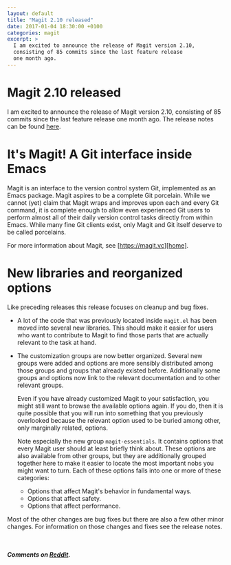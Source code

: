 ```yaml
---
layout: default
title: "Magit 2.10 released"
date: 2017-01-04 18:30:00 +0100
categories: magit
excerpt: >
  I am excited to announce the release of Magit version 2.10,
  consisting of 85 commits since the last feature release
  one month ago.
---
```


# Magit 2.10 released

I am excited to announce the release of Magit version 2.10, consisting
of 85 commits since the last feature release one month ago.  The
release notes can be found [here][relnotes].

# It's Magit!  A Git interface inside Emacs

Magit is an interface to the version control system Git, implemented
as an Emacs package.  Magit aspires to be a complete Git porcelain.
While we cannot (yet) claim that Magit wraps and improves upon each
and every Git command, it is complete enough to allow even experienced
Git users to perform almost all of their daily version control tasks
directly from within Emacs.  While many fine Git clients exist, only
Magit and Git itself deserve to be called porcelains.

For more information about Magit, see [https://magit.vc][home].

# New libraries and reorganized options

Like preceding releases this release focuses on cleanup and bug fixes.

* A lot of the code that was previously located inside `magit.el` has
  been moved into several new libraries.  This should make it easier
  for users who want to contribute to Magit to find those parts that
  are actually relevant to the task at hand.

* The customization groups are now better organized.  Several new
  groups were added and options are more sensibly distributed among
  those groups and groups that already existed before.  Additionally
  some groups and options now link to the relevant documentation and
  to other relevant groups.

  Even if you have already customized Magit to your satisfaction, you
  might still want to browse the available options again.  If you do,
  then it is quite possible that you will run into something that you
  previously overlooked because the relevant option used to be buried
  among other, only marginally related, options.

  Note especially the new group `magit-essentials`.  It contains
  options that every Magit user should at least briefly think about.
  These options are also available from other groups, but they are
  additionally grouped together here to make it easier to locate the
  most important nobs you might want to turn.  Each of these options
  falls into one or more of these categories:

  * Options that affect Magit's behavior in fundamental ways.
  * Options that affect safety.
  * Options that affect performance.

Most of the other changes are bug fixes but there are also a few other
minor changes.  For information on those changes and fixes see the
release notes.

<br/><br/>***Comments on [Reddit](https://www.reddit.com/r/emacs/comments/5m0k48/magit_v210_released/).***

[home]:     https://magit.vc
[relnotes]: https://raw.githubusercontent.com/magit/magit/master/Documentation/RelNotes/2.10.0.txt
